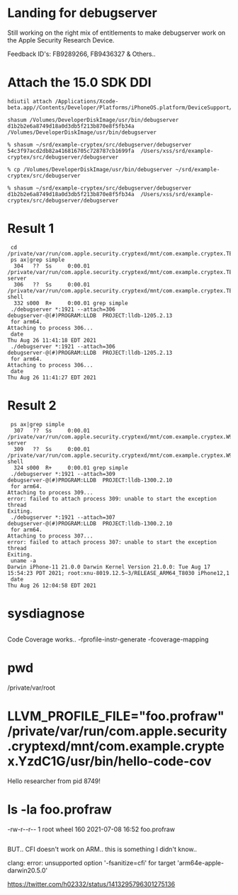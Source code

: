 # Landing for debugserver

Still working on the right mix of entitlements to make debugserver work on the Apple Security Research Device.

Feedback ID's: FB9289266, FB9436327 & Others.. 

# Attach the 15.0 SDK DDI
```
hdiutil attach /Applications/Xcode-beta.app//Contents/Developer/Platforms/iPhoneOS.platform/DeviceSupport/15.0/DeveloperDiskImage.dmg
```

```
shasum /Volumes/DeveloperDiskImage/usr/bin/debugserver
d1b2b2e6a8749d18a0d3db5f213b870e8f5fb34a  /Volumes/DeveloperDiskImage/usr/bin/debugserver
```
```
% shasum ~/srd/example-cryptex/src/debugserver/debugserver
54c3f97acd2db82a416816705c728787cb1699fa  /Users/xss/srd/example-cryptex/src/debugserver/debugserver
```
```
% cp /Volumes/DeveloperDiskImage/usr/bin/debugserver ~/srd/example-cryptex/src/debugserver
```
```
% shasum ~/srd/example-cryptex/src/debugserver/debugserver
d1b2b2e6a8749d18a0d3db5f213b870e8f5fb34a  /Users/xss/srd/example-cryptex/src/debugserver/debugserver
```
# Result 1
```
 cd /private/var/run/com.apple.security.cryptexd/mnt/com.example.cryptex.TEzNH3/usr/bin
 ps ax|grep simple
  304   ??  Ss     0:00.01 /private/var/run/com.apple.security.cryptexd/mnt/com.example.cryptex.TEzNH3/usr/bin/simple-server
  306   ??  Ss     0:00.01 /private/var/run/com.apple.security.cryptexd/mnt/com.example.cryptex.TEzNH3/usr/bin/simple-shell
  332 s000  R+     0:00.01 grep simple
 ./debugserver *:1921 --attach=306
debugserver-@(#)PROGRAM:LLDB  PROJECT:lldb-1205.2.13
 for arm64.
Attaching to process 306...
 date
Thu Aug 26 11:41:18 EDT 2021
 ./debugserver *:1921 --attach=306
debugserver-@(#)PROGRAM:LLDB  PROJECT:lldb-1205.2.13
 for arm64.
Attaching to process 306...
 date
Thu Aug 26 11:41:27 EDT 2021
```

# Result 2
```
 ps ax|grep simple
  307   ??  Ss     0:00.01 /private/var/run/com.apple.security.cryptexd/mnt/com.example.cryptex.W9wsad/usr/bin/simple-server
  309   ??  Ss     0:00.01 /private/var/run/com.apple.security.cryptexd/mnt/com.example.cryptex.W9wsad/usr/bin/simple-shell
  324 s000  R+     0:00.01 grep simple
 ./debugserver *:1921 --attach=309
debugserver-@(#)PROGRAM:LLDB  PROJECT:lldb-1300.2.10
 for arm64.
Attaching to process 309...
error: failed to attach process 309: unable to start the exception thread
Exiting.
 ./debugserver *:1921 --attach=307
debugserver-@(#)PROGRAM:LLDB  PROJECT:lldb-1300.2.10
 for arm64.
Attaching to process 307...
error: failed to attach process 307: unable to start the exception thread
Exiting.
 uname -a
Darwin iPhone-11 21.0.0 Darwin Kernel Version 21.0.0: Tue Aug 17 15:54:23 PDT 2021; root:xnu-8019.12.5~3/RELEASE_ARM64_T8030 iPhone12,1
 date
Thu Aug 26 12:04:58 EDT 2021
```
# sysdiagnose
```

```
Code Coverage works.. -fprofile-instr-generate -fcoverage-mapping

# pwd
/private/var/root
# LLVM_PROFILE_FILE="foo.profraw" /private/var/run/com.apple.security.cryptexd/mnt/com.example.cryptex.YzdC1G/usr/bin/hello-code-cov
Hello researcher from pid 8749!
# ls -la foo.profraw
-rw-r--r--  1 root wheel  160 2021-07-08 16:52 foo.profraw
```
```
BUT.. CFI doesn't work on ARM.. this is something I didn't know..

clang: error: unsupported option '-fsanitize=cfi' for target 'arm64e-apple-darwin20.5.0'

https://twitter.com/h02332/status/1413295796301275136
```
